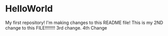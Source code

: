 # HelloWorld
My first repository!
I'm making changes to this README file! 
This is my 2ND change to this FILE!!!!!!!!
3rd change.
4th Change
